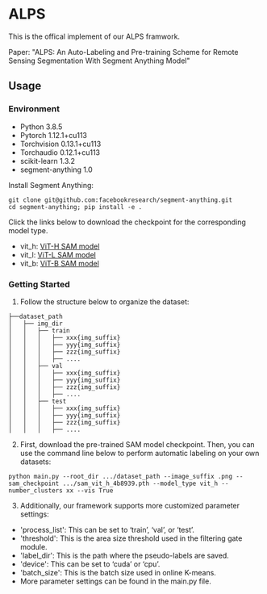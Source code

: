 # ALPS
This is the offical implement of our ALPS framwork.

Paper: "ALPS: An Auto-Labeling and Pre-training Scheme for Remote Sensing Segmentation With Segment Anything Model"

## Usage
### Environment
- Python 3.8.5
- Pytorch 1.12.1+cu113
- Torchvision 0.13.1+cu113
- Torchaudio 0.12.1+cu113
- scikit-learn 1.3.2
- segment-anything 1.0

Install Segment Anything:
```
git clone git@github.com:facebookresearch/segment-anything.git
cd segment-anything; pip install -e .
```

Click the links below to download the checkpoint for the corresponding model type.
- vit_h: [ViT-H SAM model](https://dl.fbaipublicfiles.com/segment_anything/sam_vit_h_4b8939.pth)
- vit_l: [ViT-L SAM model](https://dl.fbaipublicfiles.com/segment_anything/sam_vit_l_0b3195.pth)
- vit_b: [ViT-B SAM model](https://dl.fbaipublicfiles.com/segment_anything/sam_vit_b_01ec64.pth)



### Getting Started
1. Follow the structure below to organize the dataset:
```
├──dataset_path
│   ├── img_dir
│   │   ├── train
│   │   │   ├── xxx{img_suffix}
│   │   │   ├── yyy{img_suffix}
│   │   │   ├── zzz{img_suffix}
│   │   │   ├── ....
│   │   ├── val
│   │   │   ├── xxx{img_suffix}
│   │   │   ├── yyy{img_suffix}
│   │   │   ├── zzz{img_suffix}
│   │   │   ├── ....
│   │   ├── test
│   │   │   ├── xxx{img_suffix}
│   │   │   ├── yyy{img_suffix}
│   │   │   ├── zzz{img_suffix}
│   │   │   ├── ....
```
2. First, download the pre-trained SAM model checkpoint. Then, you can use the command line below to perform automatic labeling on your own datasets:
```
python main.py --root_dir .../dataset_path --image_suffix .png --sam_checkpoint .../sam_vit_h_4b8939.pth --model_type vit_h --number_clusters xx --vis True
```

3. Additionally, our framework supports more customized parameter settings:
- 'process_list': This can be set to ‘train’, ‘val’, or ‘test’.
- 'threshold': This is the area size threshold used in the filtering gate module.
- 'label_dir': This is the path where the pseudo-labels are saved.
- 'device': This can be set to ‘cuda’ or ‘cpu’.
- 'batch_size': This is the batch size used in online K-means.
- More parameter settings can be found in the main.py file.